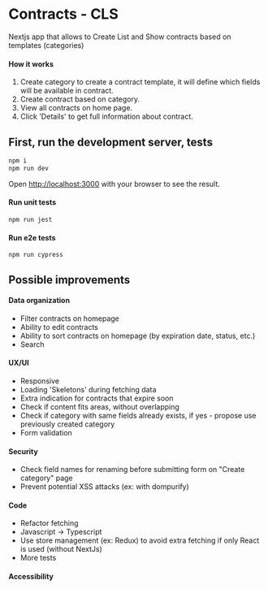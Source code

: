 # Contracts - CLS
Nextjs app that allows to Create List and Show contracts based on templates (categories)

#### How it works
1. Create category to create a contract template, it will define which fields will be available in contract.
2. Create contract based on category.
3. View all contracts on home page.
4. Click 'Details' to get full information about contract.


## First, run the development server, tests
```bash
npm i
npm run dev
```
Open [http://localhost:3000](http://localhost:3000) with your browser to see the result.

#### Run unit tests

```
npm run jest
```

#### Run e2e tests
```
npm run cypress
```



## Possible improvements

#### Data organization
- Filter contracts on homepage
- Ability to edit contracts
- Ability to sort contracts on homepage (by expiration date, status, etc.)
- Search

#### UX/UI
- Responsive
- Loading 'Skeletons' during fetching data
- Extra indication for contracts that expire soon
- Check if content fits areas, without overlapping
- Check if category with same fields already exists, if yes - propose use previously created category
- Form validation

#### Security
- Check field names for renaming before submitting form on "Create category" page
- Prevent potential XSS attacks (ex: with dompurify)

#### Code

- Refactor fetching
- Javascript -> Typescript
- Use store management (ex: Redux) to avoid extra fetching if only React is used (without NextJs)
- More tests

#### Accessibility
